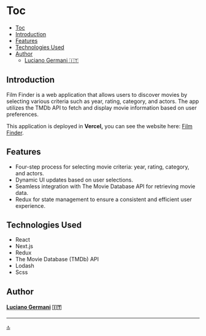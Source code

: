 # Toc

- [Toc](#toc)
- [Introduction](#introduction)
- [Features](#features)
- [Technologies Used](#technologies-used)
- [Author](#author)
    - [Luciano Germani :it:](#luciano-germani-it)

## Introduction

Film Finder is a web application that allows users to discover movies by selecting various criteria such as year, rating, category, and actors. The app utilizes the TMDb API to fetch and display movie information based on user preferences.


This application is deployed in **Vercel,** you can see the website here: [Film Finder](https://film-finder-thmdb-livfy56ds-germanilu.vercel.app/).


## Features

- Four-step process for selecting movie criteria: year, rating, category, and actors.
- Dynamic UI updates based on user selections.
- Seamless integration with The Movie Database API for retrieving movie data.
- Redux for state management to ensure a consistent and efficient user experience.

## Technologies Used

- React
- Next.js
- Redux
- The Movie Database (TMDb) API
- Lodash
- Scss

## Author 	

#### [Luciano Germani](https://github.com/Germanilu) :it:

---------------------

[:top:](#toc)

